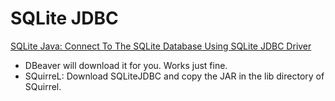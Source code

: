 # SQLite JDBC

[SQLite Java: Connect To The SQLite Database Using SQLite JDBC Driver](http://www.sqlitetutorial.net/sqlite-java/sqlite-jdbc-driver/)

* DBeaver will download it for you. Works just fine.
* SQuirreL: Download SQLiteJDBC and copy the JAR in the lib directory of SQuirrel.
